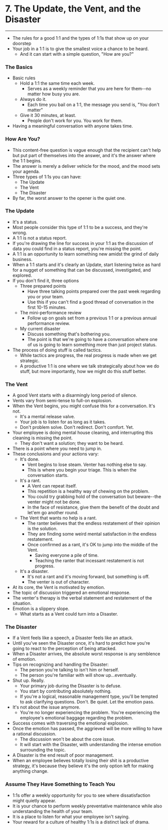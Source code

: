 # 7. The Update, the Vent, and the Disaster
----
- The rules for a good 1:1 and the types of 1:1s that show up on your doorstep
- Your job in a 1:1 is to give the smallest voice a chance to be heard.
  - And it can start with a simple question, "How are you?"

### The Basics
- Basic rules
  - Hold a 1:1 the same time each week.
    - Serves as a weekly reminder that you are here for them--no matter how busy you are.
  - Always do it.
    - Each time you bail on a 1:1, the message you send is, "You don't matter"
  - Give it 30 minutes, at least.
    - People don't work for you. You work for them.
- Having a meaningful conversation with anyone takes time.

### How Are You?
- This content-free question is vague enough that the recipient can't help but put part of themselves into the answer, and it's the answer where the 1:1 begins.
- The answer is merely a deliver vehicle for the mood, and the mood sets your agenda.
- Three types of 1:1s you can have:
  - The Update
  - The Vent
  - The Disaster
- By far, the worst answer to the opener is  the quiet one.

### The Update
- It's a status.
- Most people consider this type of 1:1 to be a success, and they're wrong.
- A 1:1 is not a status report.
- If you're drawing the line for success in your 1:1 as the discussion of data you could find in a status report, you're missing the point.
- A 1:1 is an opportunity to learn something new amidst the grind of daily business.
- When a 1:1 starts and it's clearly an Update, start listening twice as hard for a nugget of something that can be discussed, investigated, and explored.
- If you don't find it, three options
  - Three prepared points
    - Have three talking points prepared over the past week regarding you or your team.
    - Use this if you can't find a good thread of conversation in the first 10-15 minutes.
  - The mini-performance review
    - Follow up on goals set from a previous 1:1 or a previous annual performance review.
  - My current disaster
    - Discuss something that's bothering you.
    - The point is that we're going to have a conversation where one of us is going to learn something more than just project status.
- The process of doing stuff is called tactics.
  - While tactics are progress, the real progress is made when we get strategic.
  - A productive 1:1 is one where we talk strategically about how we do stuff, but more importantly, how we might do this stuff better.

### The Vent
- A good Vent starts with a disarmingly long period of silence.
- Vents vary from semi-tense to full-on explosion.
- When the Vent begins, you might confuse this for a conversation.  It's not.
  - It's a mental release valve.
  - Your job is to listen for as long as it takes.
  - Don't problem solve. Don't redirect. Don't comfort. Yet.
- Your employee is doing mental house cleaning, and interrupting this cleaning is missing the point.
  - They don't want a solution; they want to be heard.
- There is a point where you need to jump in.
- These conclusions and your actions vary:
  - It's done.
    - Vent begins to lose steam. Venter has nothing else to say.
    - This is where you begin your triage. This is when the conversation starts.
  - It's a rant.
    - A Vent can repeat itself.
    - This repetition is a healthy way of chewing on the problem.
    - You could try grabbing hold of the conversation but beware--the venter might not be done.
    - In the face of resistance, give them the benefit of the doubt and let'em go another round.
  - The Vent that wants no help is a rant.
    - The ranter believes that the endless restatement of their opinion is the solution.
    - They are finding some weird mental satisfaction in the endless restatement.
    - Once confirmed as a rant, it's OK to jump into the middle of the Vent.
      - Saving everyone a pile of time.
      - Teaching the ranter that incessant restatement is not progress.
  - It's a disaster.
    - It's not a rant and it's moving forward, but something is off.
    - The venter is out of character.
- At its core, the Vent is motivated by emotion.
- The topic of discussion triggered an emotional response.
- The venter's therapy is the verbal statement and restatement of the situation.
- Emotion is a slippery slope.
  - What starts as a Vent could turn into a Disaster.

### The Disaster
- If a Vent feels like a speech, a Disaster feels like an attack.
- Until you've seen the Disaster once, it's hard to predict how you're going to react to the perception of being attacked.
- When a Disaster arrives, the absolute worst response is any semblence of emotion.
- Tips on recognizing and handling the Disaster:
  - The person you're talking to isn't him or herself.
  - The person you're familiar with will show up...eventually.
- Shut up. Really.
  - Your primary job during the Disaster is to defuse.
  - You start by contributing absolutely nothing.
  - If you're a logical, reasonable management type, you'll be tempted to ask clarifying questions. Don't. Be quiet. Let the emotion pass.
- It's not about the issue anymore.
  - You're no longer experiencing the problem. You're experiencing the employee's emotional baggage regarding the problem.
- Success comes with traversing the emotional explosion.
- Once the emotion has passed, the aggrieved will be more willing to have a rational discussion.
  - The discussion won't be about the core issue.
  - It will start with the Disaster, with understanding the intense emotion surrounding the topic.
- A Disaster is the end result of poor management.
- When an employee believes totally losing their shit is a productive strategy, it's because they believe it's the only option left for making anything change.

### Assume They Have Something to Teach You
- 1:1s offer a weekly opportunity for you to see where dissatisfaction might quietly appear.
- It is your chance to perform weekly preventative maintenance while also understanding the health of your team.
- It is a place to listen for what your employee isn't saying.
- Your reward for a culture of healthy 1:1s is a distinct lack of drama.